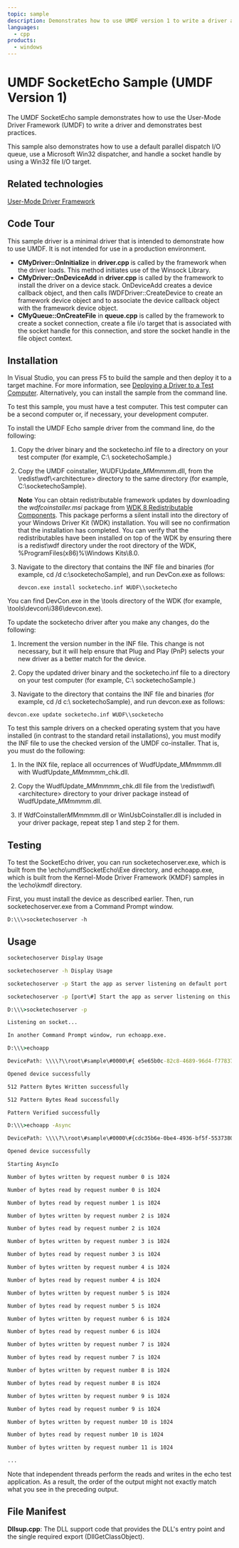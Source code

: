 ```yaml
---
topic: sample
description: Demonstrates how to use UMDF version 1 to write a driver and demonstrates best practices.
languages:
  - cpp
products:
  - windows
---
```


<!---
    name: UMDF SocketEcho Sample (UMDF Version 1)
    platform: UMDF1
    language: cpp
    category: General WDF
    description: Demonstrates how to use UMDF version 1 to write a driver and demonstrates best practices. 
    samplefwlink: http://go.microsoft.com/fwlink/p/?LinkId=617709
--->

# UMDF SocketEcho Sample (UMDF Version 1)

The UMDF SocketEcho sample demonstrates how to use the User-Mode Driver Framework (UMDF) to write a driver and demonstrates best practices.

This sample also demonstrates how to use a default parallel dispatch I/O queue, use a Microsoft Win32 dispatcher, and handle a socket handle by using a Win32 file I/O target.

Related technologies
--------------------

[User-Mode Driver Framework](http://msdn.microsoft.com/en-us/library/windows/hardware/ff560456)

Code Tour
---------

This sample driver is a minimal driver that is intended to demonstrate how to use UMDF. It is not intended for use in a production environment.

- **CMyDriver::OnInitialize** in **driver.cpp** is called by the framework when the driver loads. This method initiates use of the Winsock Library. 
- **CMyDriver::OnDeviceAdd** in **driver.cpp** is called by the framework to install the driver on a device stack. OnDeviceAdd creates a device callback object, and then calls IWDFDriver::CreateDevice to create an framework device object and to associate the device callback object with the framework device object.
- **CMyQueue::OnCreateFile** in **queue.cpp** is called by the framework to create a socket connection, create a file i/o target that is associated with the socket handle for this connection, and store the socket handle in the file object context.

Installation
------------

In Visual Studio, you can press F5 to build the sample and then deploy it to a target machine. For more information, see [Deploying a Driver to a Test Computer](http://msdn.microsoft.com/en-us/library/windows/hardware/hh454834). Alternatively, you can install the sample from the command line.

To test this sample, you must have a test computer. This test computer can be a second computer or, if necessary, your development computer.

To install the UMDF Echo sample driver from the command line, do the following:

1. Copy the driver binary and the socketecho.inf file to a directory on your test computer (for example, C:\\ socketechoSample.)

1. Copy the UMDF coinstaller, WUDFUpdate\_*MMmmmm*.dll, from the \\redist\\wdf\\\<architecture\> directory to the same directory (for example, C:\\socketechoSample).

    **Note** You can obtain redistributable framework updates by downloading the *wdfcoinstaller.msi* package from [WDK 8 Redistributable Components](http://go.microsoft.com/fwlink/p/?LinkID=226396). This package performs a silent install into the directory of your Windows Driver Kit (WDK) installation. You will see no confirmation that the installation has completed. You can verify that the redistributables have been installed on top of the WDK by ensuring there is a redist\\wdf directory under the root directory of the WDK, %ProgramFiles(x86)%\\Windows Kits\\8.0.

1. Navigate to the directory that contains the INF file and binaries (for example, cd /d c:\\socketechoSample), and run DevCon.exe as follows:

    `devcon.exe install socketecho.inf WUDF\\socketecho`

  You can find DevCon.exe in the \\tools directory of the WDK (for example, \\tools\\devcon\\i386\\devcon.exe).

To update the socketecho driver after you make any changes, do the following:

1. Increment the version number in the INF file. This change is not necessary, but it will help ensure that Plug and Play (PnP) selects your new driver as a better match for the device.

1. Copy the updated driver binary and the socketecho.inf file to a directory on your test computer (for example, C:\\ socketechoSample.)

1. Navigate to the directory that contains the INF file and binaries (for example, cd /d c:\\ socketechoSample), and run devcon.exe as follows:

  `devcon.exe update socketecho.inf WUDF\\socketecho`

To test this sample drivers on a checked operating system that you have installed (in contrast to the standard retail installations), you must modify the INF file to use the checked version of the UMDF co-installer. That is, you must do the following:

1. In the INX file, replace all occurrences of WudfUpdate\_*MMmmmm*.dll with WudfUpdate\_*MMmmmm*\_chk.dll.

1. Copy the WudfUpdate\_*MMmmmm*\_chk.dll file from the \\redist\\wdf\\\<architecture\> directory to your driver package instead of WudfUpdate\_*MMmmmm*.dll.

1. If WdfCoinstaller*MMmmmm*.dll or WinUsbCoinstaller.dll is included in your driver package, repeat step 1 and step 2 for them.

Testing
-------

To test the SocketEcho driver, you can run socketechoserver.exe, which is built from the \\echo\\umdfSocketEcho\\Exe directory, and echoapp.exe, which is built from the Kernel-Mode Driver Framework (KMDF) samples in the \\echo\\kmdf directory.

First, you must install the device as described earlier. Then, run socketechoserver.exe from a Command Prompt window.

`D:\\\>socketechoserver -h`

Usage
------

```cmd
socketechoserver Display Usage

socketechoserver -h Display Usage

socketechoserver -p Start the app as server listening on default port

socketechoserver -p [port\#] Start the app as server listening on this port

D:\\\>socketechoserver -p

Listening on socket...

In another Command Prompt window, run echoapp.exe.

D:\\\>echoapp

DevicePath: \\\\?\\root\#sample\#0000\#{ e5e65b0c-82c8-4689-96d4-f77837971990}

Opened device successfully

512 Pattern Bytes Written successfully

512 Pattern Bytes Read successfully

Pattern Verified successfully

D:\\\>echoapp -Async

DevicePath: \\\\?\\root\#sample\#0000\#{cdc35b6e-0be4-4936-bf5f-5537380a7c1a}

Opened device successfully

Starting AsyncIo

Number of bytes written by request number 0 is 1024

Number of bytes read by request number 0 is 1024

Number of bytes read by request number 1 is 1024

Number of bytes written by request number 2 is 1024

Number of bytes read by request number 2 is 1024

Number of bytes written by request number 3 is 1024

Number of bytes read by request number 3 is 1024

Number of bytes written by request number 4 is 1024

Number of bytes read by request number 4 is 1024

Number of bytes written by request number 5 is 1024

Number of bytes read by request number 5 is 1024

Number of bytes written by request number 6 is 1024

Number of bytes read by request number 6 is 1024

Number of bytes written by request number 7 is 1024

Number of bytes read by request number 7 is 1024

Number of bytes written by request number 8 is 1024

Number of bytes read by request number 8 is 1024

Number of bytes written by request number 9 is 1024

Number of bytes read by request number 9 is 1024

Number of bytes written by request number 10 is 1024

Number of bytes read by request number 10 is 1024

Number of bytes written by request number 11 is 1024

...
```

Note that independent threads perform the reads and writes in the echo test application. As a result, the order of the output might not exactly match what you see in the preceding output.

File Manifest
-------------

**Dllsup.cpp**: The DLL support code that provides the DLL's entry point and the single required export (DllGetClassObject).
